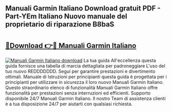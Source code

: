 ## Manuali Garmin Italiano Download gratuit PDF - Part-YEm Italiano Nuovo manuale del proprietario di riparazione B8baS

# <h2><a href="http://dfbgdq.blite.top/?on=Manuali+Garmin+Italiano">🔗Download 👉🔴 Manuali Garmin Italiano</a></h2>

[![Manuali Garmin Italiano download](https://i.imgur.com/lujVjoI.png)](http://dfbgdq.blite.top/?on=Manuali+Garmin+Italiano)
La tua guida All'eccellenza questa guida fornisce una tabella di marcia dettagliata per padroneggiare L'uso del tuo nuovo REDDDDDDD. Segui per garantire prestazioni e divertimento ottimali. Manuale di Istruzioni per principianti questa guida è progettata per i principianti per utilizzare in sicurezza il loro nuovo Manuali Garmin Italiano. Questo straordinario elenco di funzionalità Manuali Garmin Italiano offre funzionalità per prestazioni senza interruzioni ed efficienti. Supporto disponibile 24/7 Manuali Garmin Italiano. Il nostro Team di assistenza clienti è a tua disposizione 24/7 per aiutarti con qualsiasi richiesta.
